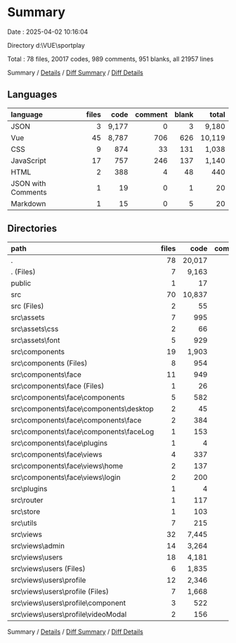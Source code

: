 # Summary

Date : 2025-04-02 10:16:04

Directory d:\\VUE\\sportplay

Total : 78 files,  20017 codes, 989 comments, 951 blanks, all 21957 lines

Summary / [Details](details.md) / [Diff Summary](diff.md) / [Diff Details](diff-details.md)

## Languages
| language | files | code | comment | blank | total |
| :--- | ---: | ---: | ---: | ---: | ---: |
| JSON | 3 | 9,177 | 0 | 3 | 9,180 |
| Vue | 45 | 8,787 | 706 | 626 | 10,119 |
| CSS | 9 | 874 | 33 | 131 | 1,038 |
| JavaScript | 17 | 757 | 246 | 137 | 1,140 |
| HTML | 2 | 388 | 4 | 48 | 440 |
| JSON with Comments | 1 | 19 | 0 | 1 | 20 |
| Markdown | 1 | 15 | 0 | 5 | 20 |

## Directories
| path | files | code | comment | blank | total |
| :--- | ---: | ---: | ---: | ---: | ---: |
| . | 78 | 20,017 | 989 | 951 | 21,957 |
| . (Files) | 7 | 9,163 | 1 | 14 | 9,178 |
| public | 1 | 17 | 2 | 2 | 21 |
| src | 70 | 10,837 | 986 | 935 | 12,758 |
| src (Files) | 2 | 55 | 11 | 19 | 85 |
| src\\assets | 7 | 995 | 35 | 160 | 1,190 |
| src\\assets\\css | 2 | 66 | 14 | 14 | 94 |
| src\\assets\\font | 5 | 929 | 21 | 146 | 1,096 |
| src\\components | 19 | 1,903 | 152 | 174 | 2,229 |
| src\\components (Files) | 8 | 954 | 104 | 76 | 1,134 |
| src\\components\\face | 11 | 949 | 48 | 98 | 1,095 |
| src\\components\\face (Files) | 1 | 26 | 1 | 7 | 34 |
| src\\components\\face\\components | 5 | 582 | 28 | 66 | 676 |
| src\\components\\face\\components\\desktop | 2 | 45 | 0 | 4 | 49 |
| src\\components\\face\\components\\face | 2 | 384 | 21 | 45 | 450 |
| src\\components\\face\\components\\faceLog | 1 | 153 | 7 | 17 | 177 |
| src\\components\\face\\plugins | 1 | 4 | 0 | 2 | 6 |
| src\\components\\face\\views | 4 | 337 | 19 | 23 | 379 |
| src\\components\\face\\views\\home | 2 | 137 | 5 | 12 | 154 |
| src\\components\\face\\views\\login | 2 | 200 | 14 | 11 | 225 |
| src\\plugins | 1 | 4 | 0 | 2 | 6 |
| src\\router | 1 | 117 | 12 | 28 | 157 |
| src\\store | 1 | 103 | 3 | 13 | 119 |
| src\\utils | 7 | 215 | 50 | 36 | 301 |
| src\\views | 32 | 7,445 | 723 | 503 | 8,671 |
| src\\views\\admin | 14 | 3,264 | 362 | 234 | 3,860 |
| src\\views\\users | 18 | 4,181 | 361 | 269 | 4,811 |
| src\\views\\users (Files) | 6 | 1,835 | 79 | 92 | 2,006 |
| src\\views\\users\\profile | 12 | 2,346 | 282 | 177 | 2,805 |
| src\\views\\users\\profile (Files) | 7 | 1,668 | 82 | 105 | 1,855 |
| src\\views\\users\\profile\\component | 3 | 522 | 179 | 61 | 762 |
| src\\views\\users\\profile\\videoModal | 2 | 156 | 21 | 11 | 188 |

Summary / [Details](details.md) / [Diff Summary](diff.md) / [Diff Details](diff-details.md)
